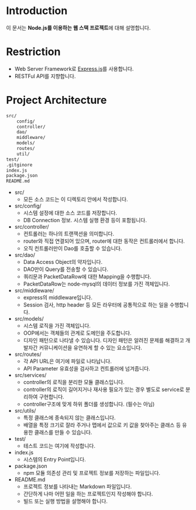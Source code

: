 # Introduction

이 문서는 **Node.js를 이용하는 웹 스택 프로젝트**에 대해 설명합니다.

# Restriction

- Web Server Framework로 [Express.js](http://expressjs.com/ko/)를 사용합니다.
- RESTFul API를 지향합니다.

# Project Architecture

```bash
src/
    config/
    controller/
    dao/
    middleware/
    models/
    routes/
    util/
test/
.gitginore
index.js
package.json
README.md
```

- src/
    - 모든 소스 코드는 이 디렉토리 안에서 작성합니다.
- src/config/
    - 시스템 설정에 대한 소스 코드를 저장합니다.
    - DB Connection 정보. 시스템 실행 환경 등이 포함됩니다.
- src/controller/
    - 컨트롤러는 하나의 트랜잭션을 의미합니다.
    - router와 직접 연결되어 있으며, router에 대한 동작은 컨트롤러에서 합니다.
    - 오직 컨트롤러만이 Dao를 호출할 수 있습니다.
- src/dao/
    - Data Access Object의 약자입니다.
    - DAO만이 Query를 전송할 수 있습니다.
    - 쿼리문과 PacketDataRow에 대한 Mapping을 수행합니다.
    - PacketDataRow는 node-mysql의 데이터 정보를 가진 객체입니다.
- src/middleware/
    - express의 middleware입니다.
    - Session 검사, http header 등 모든 라우터에 공통적으로 하는 일을 수행합니다.
- src/models/
    - 시스템 로직을 가진 객체입니다.
    - OOP에서는 객체들의 관계로 도메인을 주도합니다.
    - 디자인 패턴으로 나타낼 수 있습니다.
    디자인 패턴은 알려진 문제를 해결하고 개발자간 커뮤니케이션을 유연하게 할 수 있는 요소입니다.
- src/routes/
    - 각 API URL은 여기에 파일로 나타납니다.
    - API Parameter 유효성을 검사하고 컨트롤러에 넘겨줍니다.
- src/services/
    - controller의 로직을 분리한 모듈 클래스입니다.
    - controller의 로직이 길어지거나 재사용 필요가 있는 경우 별도로 service로 분리하여 구현합니다.
    - controller구조에 맞게 하위 폴더를 생성합니다. (필수는 아님)
- src/utils/
    - 특정 클래스에 종속되지 않는 클래스입니다.
    - 배열을 특정 크기로 잘라 주거나 맵에서 값으로 키 값을 찾아주는 클래스 등
    유용한 클래스를 만들 수 있습니다.
- test/
    - 테스트 코드는 여기에 작성합니다.
- index.js
    - 시스템의 Entry Point입니다.
- package.json
    - npm 모듈 의존성 관리 및 프로젝트 정보를 저장하는 파일입니다.
- README.md
    - 프로젝트 정보를 나타내는 Markdown 파일입니다.
    - 간단하게 나마 어떤 일을 하는 프로젝트인지 작성해야 합니다.
    - 빌드 또는 실행 방법을 설명해야 합니다.
